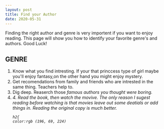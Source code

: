 ```yaml
---
layout: post
title: Find your Author
date: 2020-05-31
---
```


Finding the right author and genre is very importent if you want to enjoy reading.
This page will show you how to identify your favorite genre's and authors. Good Luck!

<h2> <strong>GENRE</strong> </h2>
<ol>
  <li>Know what you find intresting.
If your that princcess type of girl maybe you'll enjoy
fantasy,on the other hand you might enjoy mystery.
  <li>Get recomendations from family and friends who are
intrested in the same thing. Teachers help to.
  <li>Dig deep. 
Reaserch those <em>famous authors<em> you thought
were boring.
  <li>4. Read the book, then watch the movive.
The only reason I sugest reading before watching
is that movies leave out some deatials or add things
in. Reading the original copy is much better.
    
    h2{
    color:rgb (196, 69, 224)
